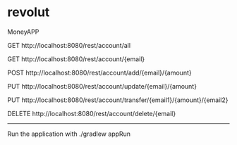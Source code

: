 # revolut

MoneyAPP

GET http://localhost:8080/rest/account/all

GET http://localhost:8080/rest/account/{email}

POST http://localhost:8080/rest/account/add/{email}/{amount}

PUT http://localhost:8080/rest/account/update/{email}/{amount}

PUT http://localhost:8080/rest/account/transfer/{email1}/{amount}/{email2}

DELETE http://localhost:8080/rest/account/delete/{email}

---------------

Run the application with ./gradlew appRun

